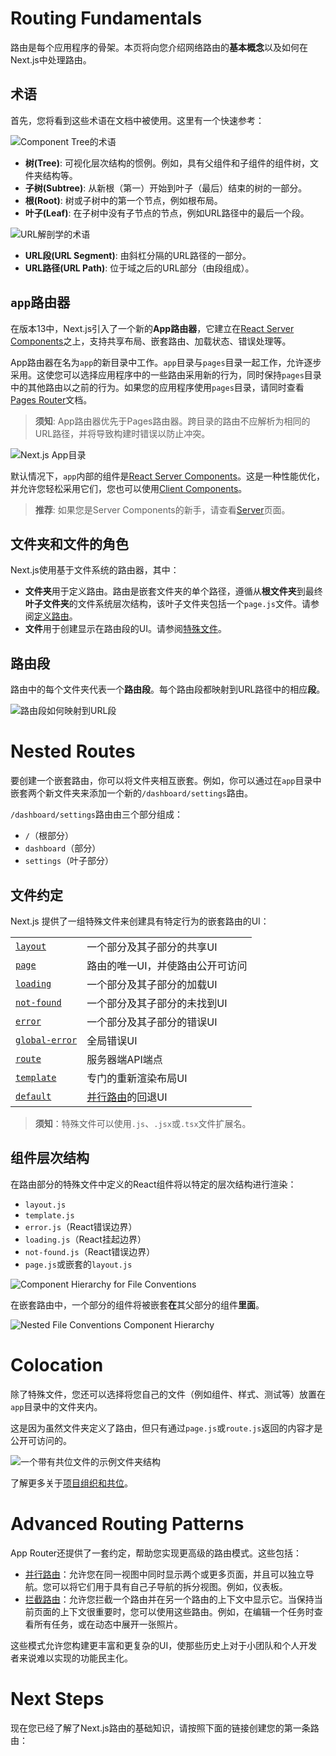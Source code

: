 # Routing Fundamentals

路由是每个应用程序的骨架。本页将向您介绍网络路由的**基本概念**以及如何在Next.js中处理路由。

## 术语

首先，您将看到这些术语在文档中被使用。这里有一个快速参考：

![Component Tree的术语](/docs/light/terminology-component-tree.png)

- **树(Tree)**: 可视化层次结构的惯例。例如，具有父组件和子组件的组件树，文件夹结构等。
- **子树(Subtree)**: 从新根（第一）开始到叶子（最后）结束的树的一部分。
- **根(Root)**: 树或子树中的第一个节点，例如根布局。
- **叶子(Leaf)**: 在子树中没有子节点的节点，例如URL路径中的最后一个段。

![URL解剖学的术语](/docs/light/terminology-url-anatomy.png)

- **URL段(URL Segment)**: 由斜杠分隔的URL路径的一部分。
- **URL路径(URL Path)**: 位于域之后的URL部分（由段组成）。

## `app`路由器

在版本13中，Next.js引入了一个新的**App路由器**，它建立在[React Server Components](/docs/app/building-your-application/rendering/server-components)之上，支持共享布局、嵌套路由、加载状态、错误处理等。

App路由器在名为`app`的新目录中工作。`app`目录与`pages`目录一起工作，允许逐步采用。这使您可以选择应用程序中的一些路由采用新的行为，同时保持`pages`目录中的其他路由以之前的行为。如果您的应用程序使用`pages`目录，请同时查看[Pages Router](/docs/pages/building-your-application/routing)文档。

> **须知**: App路由器优先于Pages路由器。跨目录的路由不应解析为相同的URL路径，并将导致构建时错误以防止冲突。

![Next.js App目录](/docs/light/next-router-directories.png)

默认情况下，`app`内部的组件是[React Server Components](/docs/app/building-your-application/rendering/server-components)。这是一种性能优化，并允许您轻松采用它们，您也可以使用[Client Components](/docs/app/building-your-application/rendering/client-components)。

> **推荐**: 如果您是Server Components的新手，请查看[Server](/docs/app/building-your-application/rendering/server-components)页面。

## 文件夹和文件的角色

Next.js使用基于文件系统的路由器，其中：

- **文件夹**用于定义路由。路由是嵌套文件夹的单个路径，遵循从**根文件夹**到最终**叶子文件夹**的文件系统层次结构，该叶子文件夹包括一个`page.js`文件。请参阅[定义路由](/docs/app/building-your-application/routing/defining-routes)。
- **文件**用于创建显示在路由段的UI。请参阅[特殊文件](#file-conventions)。

## 路由段

路由中的每个文件夹代表一个**路由段**。每个路由段都映射到URL路径中的相应**段**。

![路由段如何映射到URL段](/docs/light/route-segments-to-path-segments.png)
# Nested Routes

要创建一个嵌套路由，你可以将文件夹相互嵌套。例如，你可以通过在`app`目录中嵌套两个新文件夹来添加一个新的`/dashboard/settings`路由。

`/dashboard/settings`路由由三个部分组成：

- `/`（根部分）
- `dashboard`（部分）
- `settings`（叶子部分）

## 文件约定

Next.js 提供了一组特殊文件来创建具有特定行为的嵌套路由的UI：

|                                                                                           |                                                                                                |
| ----------------------------------------------------------------------------------------- | ---------------------------------------------------------------------------------------------- |
| [`layout`](/docs/app/building-your-application/routing/layouts-and-templates#layouts)     | 一个部分及其子部分的共享UI                                                       |
| [`page`](/docs/app/building-your-application/routing/pages)                               | 路由的唯一UI，并使路由公开可访问                                       |
| [`loading`](/docs/app/building-your-application/routing/loading-ui-and-streaming)         | 一个部分及其子部分的加载UI                                                      |
| [`not-found`](/docs/app/api-reference/file-conventions/not-found)                         | 一个部分及其子部分的未找到UI                                                    |
| [`error`](/docs/app/building-your-application/routing/error-handling)                     | 一个部分及其子部分的错误UI                                                        |
| [`global-error`](/docs/app/building-your-application/routing/error-handling)              | 全局错误UI                                                                                |
| [`route`](/docs/app/building-your-application/routing/route-handlers)                     | 服务器端API端点                                                                       |
| [`template`](/docs/app/building-your-application/routing/layouts-and-templates#templates) | 专门的重新渲染布局UI                                                              |
| [`default`](/docs/app/api-reference/file-conventions/default)                             | [并行路由](/docs/app/building-your-application/routing/parallel-routes)的回退UI |

> **须知**：特殊文件可以使用`.js`、`.jsx`或`.tsx`文件扩展名。

## 组件层次结构

在路由部分的特殊文件中定义的React组件将以特定的层次结构进行渲染：

- `layout.js`
- `template.js`
- `error.js`（React错误边界）
- `loading.js`（React挂起边界）
- `not-found.js`（React错误边界）
- `page.js`或嵌套的`layout.js`

![Component Hierarchy for File Conventions](/docs/light/file-conventions-component-hierarchy.png)

在嵌套路由中，一个部分的组件将被嵌套**在**其父部分的组件**里面**。

![Nested File Conventions Component Hierarchy](/docs/light/nested-file-conventions-component-hierarchy.png)
# Colocation

除了特殊文件，您还可以选择将您自己的文件（例如组件、样式、测试等）放置在`app`目录中的文件夹内。

这是因为虽然文件夹定义了路由，但只有通过`page.js`或`route.js`返回的内容才是公开可访问的。

![一个带有共位文件的示例文件夹结构](/docs/light/project-organization-colocation.png)

了解更多关于[项目组织和共位](/docs/app/building-your-application/routing/colocation)。

# Advanced Routing Patterns

App Router还提供了一套约定，帮助您实现更高级的路由模式。这些包括：

- [并行路由](/docs/app/building-your-application/routing/parallel-routes)：允许您在同一视图中同时显示两个或更多页面，并且可以独立导航。您可以将它们用于具有自己子导航的拆分视图。例如，仪表板。
- [拦截路由](/docs/app/building-your-application/routing/intercepting-routes)：允许您拦截一个路由并在另一个路由的上下文中显示它。当保持当前页面的上下文很重要时，您可以使用这些路由。例如，在编辑一个任务时查看所有任务，或在动态中展开一张照片。

这些模式允许您构建更丰富和更复杂的UI，使那些历史上对于小团队和个人开发者来说难以实现的功能民主化。

# Next Steps

现在您已经了解了Next.js路由的基础知识，请按照下面的链接创建您的第一条路由：